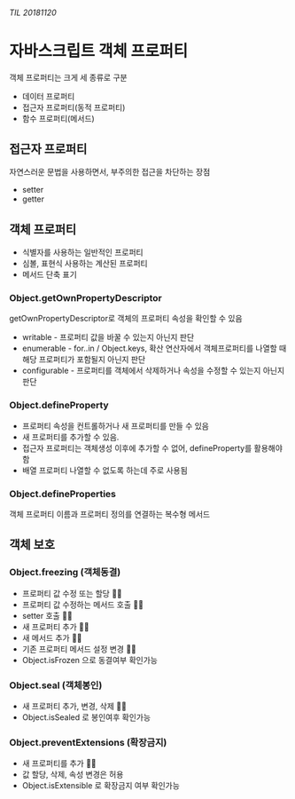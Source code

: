 ###### TIL 20181120

# 자바스크립트 객체 프로퍼티

객체 프로퍼티는 크게 세 종류로 구분

- 데이터 프로퍼티
- 접근자 프로퍼티(동적 프로퍼티)
- 함수 프로퍼티(메서드)



## 접근자 프로퍼티

자연스러운 문법을 사용하면서, 부주의한 접근을 차단하는 장점

- setter
- getter



## 객체 프로퍼티

- 식별자를 사용하는 일반적인 프로퍼티
- 심볼, 표현식 사용하는 계산된 프로퍼티
- 메서드 단축 표기



### Object.getOwnPropertyDescriptor

getOwnPropertyDescriptor로 객체의 프로퍼티 속성을 확인할 수 있음



- writable - 프로퍼티 값을 바꿀 수 있는지 아닌지 판단
- enumerable - for..in / Object.keys, 확산 연산자에서 객체프로퍼티를 나열할 때 해당 프로퍼티가 포함될지 아닌지 판단
- configurable - 프로퍼티를 객체에서 삭제하거나 속성을 수정할 수 있는지 아닌지 판단



### Object.defineProperty

- 프로퍼티 속성을 컨트롤하거나 새 프로퍼티를 만들 수 있음
- 새 프로퍼티를 추가할 수 있음.
- 접근자 프로퍼티는 객체생성 이후에 추가할 수 없어, defineProperty를 활용해야 함
- 배열 프로퍼티 나열할 수 없도록 하는데 주로 사용됨



### Object.defineProperties

객체 프로퍼티 이름과 프로퍼티 정의를 연결하는 복수형 메서드



## 	객체 보호

### Object.freezing (객체동결)

- 프로퍼티 값 수정 또는 할당 🙅‍♂️
- 프로퍼티 값 수정하는 메서드 호출 🙅‍♂️
- setter 호출 🙅‍♂️
- 새 프로퍼티 추가 🙅‍♂️
- 새 메서드 추가 🙅‍♂️
- 기존 프로퍼티 메서드 설정 변경 🙅‍♂️
- Object.isFrozen 으로 동결여부 확인가능



### Object.seal (객체봉인)

- 새 프로퍼티 추가, 변경, 삭제 🙅‍♂️
- Object.isSealed 로 봉인여후 확인가능



### Object.preventExtensions (확장금지)

- 새 프로퍼티를 추가 🙅‍♂️
- 값 할당, 삭제, 속성 변경은 허용
- Object.isExtensible 로 확장금지 여부 확인가능

